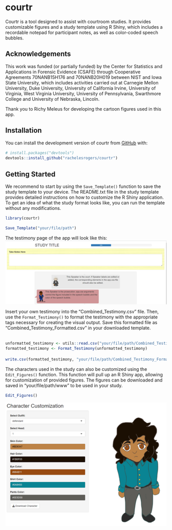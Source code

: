 
<!-- README.md is generated from README.Rmd. Please edit that file -->

# courtr

<!-- badges: start -->
<!-- badges: end -->

Courtr is a tool designed to assist with courtroom studies. It provides
customizable figures and a study template using R Shiny, which includes
a recordable notepad for participant notes, as well as color-coded
speech bubbles.

## Acknowledgements

This work was funded (or partially funded) by the Center for Statistics
and Applications in Forensic Evidence (CSAFE) through Cooperative
Agreements 70NANB15H176 and 70NANB20H019 between NIST and Iowa State
University, which includes activities carried out at Carnegie Mellon
University, Duke University, University of California Irvine, University
of Virginia, West Virginia University, University of Pennsylvania,
Swarthmore College and University of Nebraska, Lincoln.

Thank you to Richy Meleus for developing the cartoon figures used in
this app.

## Installation

You can install the development version of courtr from
[GitHub](https://github.com/) with:

``` r
# install.packages("devtools")
devtools::install_github("rachelesrogers/courtr")
```

## Getting Started

We recommend to start by using the `Save_Template()` function to save
the study template to your device. The README.txt file in the study
template provides detailed instructions on how to customize the R Shiny
application. To get an idea of what the study format looks like, you can
run the template without any modifications.

``` r
library(courtr)
```

``` r
Save_Template("your/file/path")
```

The testimony page of the app will look like this:
<img src="man/figures/template_screenshot.png" align="center" alt="template screenshot" />

Insert your own testimony into the “Combined_Testimony.csv” file. Then,
use the `Format_Testimony()` to format the testimony with the
appropriate tags necessary for creating the visual output. Save this
formatted file as “Combined_Testimony_Formatted.csv” in your downloaded
template.

``` r

unformatted_testimony <- utils::read.csv("your/file/path/Combined_Testimony.csv")
formatted_testimony <- Format_Testimony(unformatted_testimony)

write.csv(formatted_testimony, "your/file/path/Combined_Testimony_Formatted.csv")
```

The characters used in the study can also be customized using the
`Edit_Figures()` function. This function will pull up an R Shiny app,
allowing for customization of provided figures. The figures can be
downloaded and saved in “your/file/path/www” to be used in your study.

``` r
Edit_Figures()
```

<img src="man/figures/figure_edits.png" align="center" alt="editing screenshot" />
